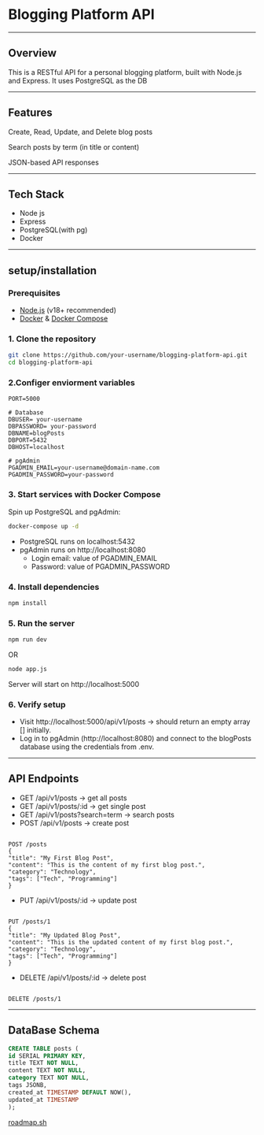 # Blogging Platform API

---

## Overview

This is a RESTful API for a personal blogging platform, built with Node.js and Express. It uses PostgreSQL as the DB

---

## Features

Create, Read, Update, and Delete blog posts

Search posts by term (in title or content)

JSON-based API responses

---

## Tech Stack

- Node js
- Express
- PostgreSQL(with pg)
- Docker

---

## setup/installation

### Prerequisites

- [Node.js](https://nodejs.org/) (v18+ recommended)
- [Docker](https://www.docker.com/) & [Docker Compose](https://docs.docker.com/compose/)

### 1. Clone the repository

```bash
git clone https://github.com/your-username/blogging-platform-api.git
cd blogging-platform-api
```

### 2.Configer enviorment variables

```
PORT=5000

# Database
DBUSER= your-username
DBPASSWORD= your-password
DBNAME=blogPosts
DBPORT=5432
DBHOST=localhost

# pgAdmin
PGADMIN_EMAIL=your-username@domain-name.com
PGADMIN_PASSWORD=your-password
```

### 3. Start services with Docker Compose

Spin up PostgreSQL and pgAdmin:

```bash
docker-compose up -d
```

- PostgreSQL runs on localhost:5432
- pgAdmin runs on http://localhost:8080
  - Login email: value of PGADMIN_EMAIL
  - Password: value of PGADMIN_PASSWORD

### 4. Install dependencies

```bash
npm install
```

### 5. Run the server

```bash
npm run dev
```

OR

```bash
node app.js
```

Server will start on http://localhost:5000

### 6. Verify setup

- Visit http://localhost:5000/api/v1/posts → should return an empty array [] initially.
- Log in to pgAdmin (http://localhost:8080) and connect to the blogPosts database using the credentials from .env.

---

## API Endpoints

- GET /api/v1/posts → get all posts
- GET /api/v1/posts/:id → get single post
- GET /api/v1/posts?search=term → search posts
- POST /api/v1/posts → create post

```

POST /posts
{
"title": "My First Blog Post",
"content": "This is the content of my first blog post.",
"category": "Technology",
"tags": ["Tech", "Programming"]
}

```

- PUT /api/v1/posts/:id → update post

```

PUT /posts/1
{
"title": "My Updated Blog Post",
"content": "This is the updated content of my first blog post.",
"category": "Technology",
"tags": ["Tech", "Programming"]
}

```

- DELETE /api/v1/posts/:id → delete post

```

DELETE /posts/1

```

---

## DataBase Schema

```SQL
CREATE TABLE posts (
id SERIAL PRIMARY KEY,
title TEXT NOT NULL,
content TEXT NOT NULL,
category TEXT NOT NULL,
tags JSONB,
created_at TIMESTAMP DEFAULT NOW(),
updated_at TIMESTAMP
);
```

[roadmap.sh](https://roadmap.sh/projects/blogging-platform-api)
